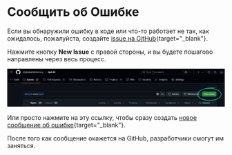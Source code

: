 # Сообщить об Ошибке

Если вы обнаружили ошибку в коде или что-то работает не так, как ожидалось, пожалуйста, создайте [issue на GitHub](https://github.com/sasanarakkha/dpd-db-sbs/issues){target="_blank"}.

Нажмите кнопку __New Issue__ с правой стороны, и вы будете пошагово направлены через весь процесс.

![создание issue на GitHub](../pics/feedback/github_issue.png)

Или просто нажмите на эту ссылку, чтобы сразу создать [новое сообщение об ошибке](https://github.com/sasanarakkha/dpd-db-sbs/issues/new/choose){target="_blank"}.

После того как сообщение окажется на GitHub, разработчики смогут им заняться.
